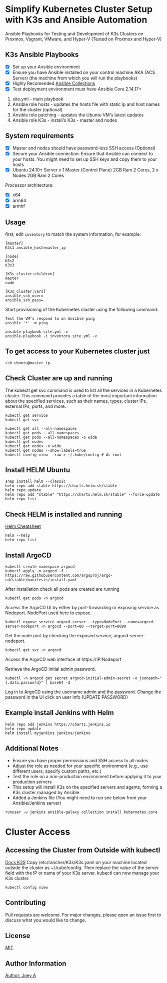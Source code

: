 # Simplify Kubernetes Cluster Setup with K3s and Ansible Automation

Ansible Playbooks for Testing and Development of K3s Clusters on Proxmox, Vagrant, VMware, and Hyper-V (Tested on Proxmox and Hyper-V)

## K3s Ansible Playbooks

- [X] Set up your Ansible environment
- [X] Ensure you have Ansible installed on your control machine AKA (ACS Server) (the machine from which you will run the playbooks)
- [x] Highly Recomended [Ansible Collections](https://docs.ansible.com/ansible/latest/collections_guide/collections_installing.html)
- [X] Test deployment environment must have Ansible Core 2.14.17+

1. site.yml - main playbook
2. Ansible role hosts - updates the hosts file with static ip and host names for the cluster (optional)
3. Ansible role patching - updates the Ubuntu VM's latest updates
4. Ansible role K3s - install's K3s - master and nodes

## System requirements

- [X] Master and nodes should have password-less SSH access (Optional)
- [x] Secure your Ansible connection: Ensure that Ansible can connect to your hosts. You might need to set up SSH keys and copy them to your hosts
- [X] Ubuntu 24.10+ Server  x 1 Master (Control Plane) 2GB Ram 2 Cores, 2 x Nodes 2GB Ram 2 Cores

Processor architecture:

- [X] x64
- [X] arm64
- [X] armhf

## Usage

first, edit `inventory` to match the system information, for example:

```
[master]
K3s1 ansible_host=master_ip

[node]
K3s2
K3s3

[K3s_cluster:children]
master
node

[K3s_cluster:vars]
ansible_ssh_user=
ansible_ssh_pass=
```
Start provisioning of the Kubernetes cluster using the following command:

```
Test the VM's respond to an Ansible ping
ansible '*' -m ping

ansible-playbook site.yml -v
ansible-playbook -i inventory site.yml -v
```

## To get access to your **Kubernetes** cluster just

```
ssh ubuntu@master_ip
```

## Check Cluster are up and running
The kubectl get svc command is used to list all the services in a Kubernetes cluster. This command provides a table of the most important information about the specified services, such as their names, types, cluster IPs, external IPs, ports, and more.

```
kubectl get service 
kubectl get svc 

kubectl get all --all-namespaces
kubectl get pods --all-namespaces
kubectl get pods --all-namespaces -o wide
kubectl get nodes
kubectl get nodes -o wide
kubectl get nodes --show-labels=true
kubectl config view --raw > ~/.kube/config # As root
```

## Install HELM Ubuntu
```
snap install helm --classic
helm repo add stable https://charts.helm.sh/stable
helm repo update
helm repo add "stable" "https://charts.helm.sh/stable" --force-update
helm repo list
```

## Check HELM is installed and running
[Helm Cheatsheet](https://helm.sh/docs/intro/cheatsheet/)

```
helm --help
helm repo list
```

## Install ArgoCD
```
kubectl create namespace argocd
kubectl apply -n argocd -f https://raw.githubusercontent.com/argoproj/argo-cd/stable/manifests/install.yaml
```
After installation check all pods are created are running
```
kubectl get pods -n argocd
```
Access the ArgoCD UI by either by port-forwarding or exposing service as Nodeport. NodePort used here to expose.
```
kubectl expose service argocd-server --type=NodePort --name=argocd-server-nodeport -n argocd --port=80 --target-port=8080
```
Get the node port by checking the exposed service, argocd-server-nodeport.
```
kubectl get svc -n argocd
```
Access the ArgoCD web interface at https://IP:Nodeport

Retrieve the ArgoCD initial admin password.
```
kubectl -n argocd get secret argocd-initial-admin-secret -o jsonpath="{.data.password}" | base64 -d
```
Log in to ArgoCD using the username admin and the password. Change the password in the UI click on user Info (UPDATE PASSWORD)

## Example install Jenkins with Helm
```
helm repo add jenkins https://charts.jenkins.io
helm repo update
helm install myjenkins jenkins/jenkins
```

## Additional Notes
- Ensure you have proper permissions and SSH access to all nodes
- Adjust the role as needed for your specific environment (e.g., use different users, specify custom paths, etc.)
- Test the role on a non-production environment before applying it to your production servers
- This setup will install K3s on the specified servers and agents, forming a K3s cluster managed by Ansible
- Added a Jenkins file (You might need to run see below from your Ansible/Jenkins server)
```
runuser -u jenkins ansible-galaxy collection install kubernetes.core
```

# Cluster Access
## Accessing the Cluster from Outside with kubectl
[Docs K3S](https://docs.K3s.io/cluster-access)
Copy /etc/rancher/K3s/K3s.yaml on your machine located outside the cluster as ~/.kube/config. Then replace the value of the server field with the IP or name of your K3s server. kubectl can now manage your K3s cluster.

```
kubectl config view
```

## Contributing
Pull requests are welcome. For major changes, please open an issue first to discuss what you would like to change.

## License
[MIT](https://choosealicense.com/licenses/mit/)

## Author Information

[Author: Joey A](https://linkedin.com//in/allen-joey)

